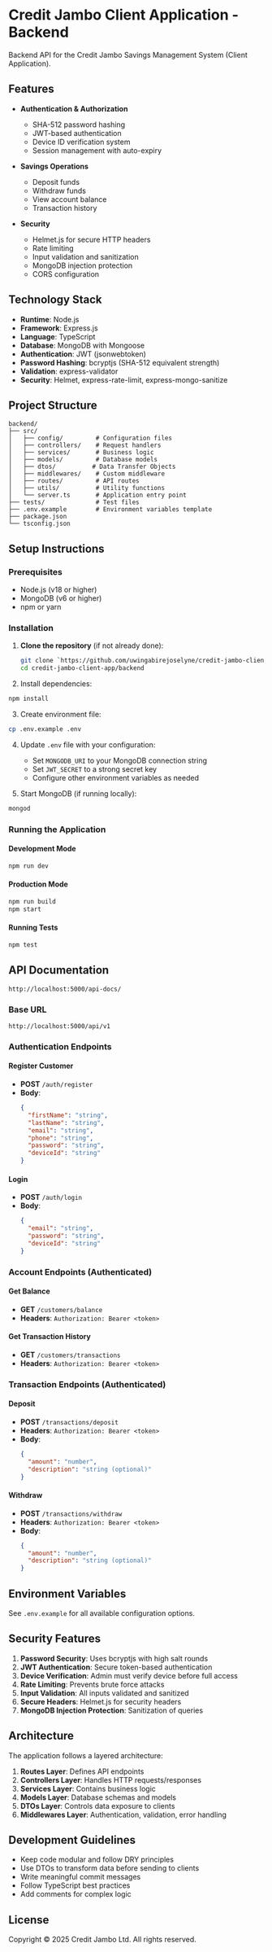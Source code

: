 # Credit Jambo Client Application - Backend

Backend API for the Credit Jambo Savings Management System (Client Application).

## Features

- **Authentication & Authorization**
  - SHA-512 password hashing
  - JWT-based authentication
  - Device ID verification system
  - Session management with auto-expiry

- **Savings Operations**
  - Deposit funds
  - Withdraw funds
  - View account balance
  - Transaction history

- **Security**
  - Helmet.js for secure HTTP headers
  - Rate limiting
  - Input validation and sanitization
  - MongoDB injection protection
  - CORS configuration

## Technology Stack

- **Runtime**: Node.js
- **Framework**: Express.js
- **Language**: TypeScript
- **Database**: MongoDB with Mongoose
- **Authentication**: JWT (jsonwebtoken)
- **Password Hashing**: bcryptjs (SHA-512 equivalent strength)
- **Validation**: express-validator
- **Security**: Helmet, express-rate-limit, express-mongo-sanitize

## Project Structure

```
backend/
├── src/
│   ├── config/         # Configuration files
│   ├── controllers/    # Request handlers
│   ├── services/       # Business logic
│   ├── models/         # Database models
│   ├── dtos/          # Data Transfer Objects
│   ├── middlewares/    # Custom middleware
│   ├── routes/         # API routes
│   ├── utils/          # Utility functions
│   └── server.ts       # Application entry point
├── tests/              # Test files
├── .env.example        # Environment variables template
├── package.json
└── tsconfig.json
```

## Setup Instructions

### Prerequisites

- Node.js (v18 or higher)
- MongoDB (v6 or higher)
- npm or yarn

### Installation

1. **Clone the repository** (if not already done):
   ```bash
   git clone `https://github.com/uwingabirejoselyne/credit-jambo-client-app`
   cd credit-jambo-client-app/backend
   ```

2. Install dependencies:
```bash
npm install
```

3. Create environment file:
```bash
cp .env.example .env
```

4. Update `.env` file with your configuration:
   - Set `MONGODB_URI` to your MongoDB connection string
   - Set `JWT_SECRET` to a strong secret key
   - Configure other environment variables as needed

5. Start MongoDB (if running locally):
```bash
mongod
```

### Running the Application

#### Development Mode
```bash
npm run dev
```

#### Production Mode
```bash
npm run build
npm start
```

#### Running Tests
```bash
npm test
```

## API Documentation
```
http://localhost:5000/api-docs/
````

### Base URL
```
http://localhost:5000/api/v1
```

### Authentication Endpoints

#### Register Customer
- **POST** `/auth/register`
- **Body**:
  ```json
  {
    "firstName": "string",
    "lastName": "string",
    "email": "string",
    "phone": "string",
    "password": "string",
    "deviceId": "string"
  }
  ```

#### Login
- **POST** `/auth/login`
- **Body**:
  ```json
  {
    "email": "string",
    "password": "string",
    "deviceId": "string"
  }
  ```

### Account Endpoints (Authenticated)

#### Get Balance
- **GET** `/customers/balance`
- **Headers**: `Authorization: Bearer <token>`

#### Get Transaction History
- **GET** `/customers/transactions`
- **Headers**: `Authorization: Bearer <token>`

### Transaction Endpoints (Authenticated)

#### Deposit
- **POST** `/transactions/deposit`
- **Headers**: `Authorization: Bearer <token>`
- **Body**:
  ```json
  {
    "amount": "number",
    "description": "string (optional)"
  }
  ```

#### Withdraw
- **POST** `/transactions/withdraw`
- **Headers**: `Authorization: Bearer <token>`
- **Body**:
  ```json
  {
    "amount": "number",
    "description": "string (optional)"
  }
  ```

## Environment Variables

See `.env.example` for all available configuration options.

## Security Features

1. **Password Security**: Uses bcryptjs with high salt rounds
2. **JWT Authentication**: Secure token-based authentication
3. **Device Verification**: Admin must verify device before full access
4. **Rate Limiting**: Prevents brute force attacks
5. **Input Validation**: All inputs validated and sanitized
6. **Secure Headers**: Helmet.js for security headers
7. **MongoDB Injection Protection**: Sanitization of queries

## Architecture

The application follows a layered architecture:

1. **Routes Layer**: Defines API endpoints
2. **Controllers Layer**: Handles HTTP requests/responses
3. **Services Layer**: Contains business logic
4. **Models Layer**: Database schemas and models
5. **DTOs Layer**: Controls data exposure to clients
6. **Middlewares Layer**: Authentication, validation, error handling

## Development Guidelines

- Keep code modular and follow DRY principles
- Use DTOs to transform data before sending to clients
- Write meaningful commit messages
- Follow TypeScript best practices
- Add comments for complex logic

## License

Copyright © 2025 Credit Jambo Ltd. All rights reserved.
